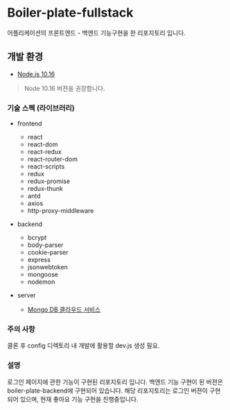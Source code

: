 # Boiler-plate-fullstack

어플리케이션의 프론트엔드 - 백엔드 기능구현을 한 리포지토리 입니다.

## 개발 환경

- [Node.js 10.16](https://nodejs.org/en/download/releases/)

> Node 10.16 버젼을 권장합니다.

### 기술 스펙 (라이브러리)

- frontend

  - react
  - react-dom
  - react-redux
  - react-router-dom
  - react-scripts
  - redux
  - redux-promise
  - redux-thunk
  - antd
  - axios
  - http-proxy-middleware

- backend

  - bcrypt
  - body-parser
  - cookie-parser
  - express
  - jsonwebtoken
  - mongoose
  - nodemon

- server

  - [Mongo DB 클라우드 서비스](https://cloud.mongodb.com/)

### 주의 사항

클론 후 config 디렉토리 내 개발에 활용할 dev.js 생성 필요.

### 설명

로그인 페이지에 관한 기능이 구현된 리포지토리 입니다.
백엔드 기능 구현이 된 버젼은 boiler-plate-backend에 구현되어 있습니다.
해당 리포지토리는 로그인 버젼이 구현되어 있으며, 현재 좋아요 기능 구현을 진행중입니다.
